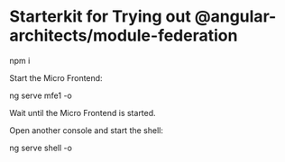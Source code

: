 # Starterkit for Trying out @angular-architects/module-federation

npm i

Start the Micro Frontend:

ng serve mfe1 -o

Wait until the Micro Frontend is started.

Open another console and start the shell:

ng serve shell -o
